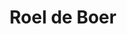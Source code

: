 ---
category: residents
layout: post
title: Roel de Boer
profession: fine arts
website: 
image:
  

---